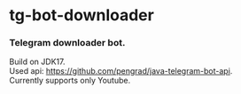 # tg-bot-downloader
### Telegram downloader bot.
Build on JDK17. \
Used api: https://github.com/pengrad/java-telegram-bot-api. \
Currently supports only Youtube.
